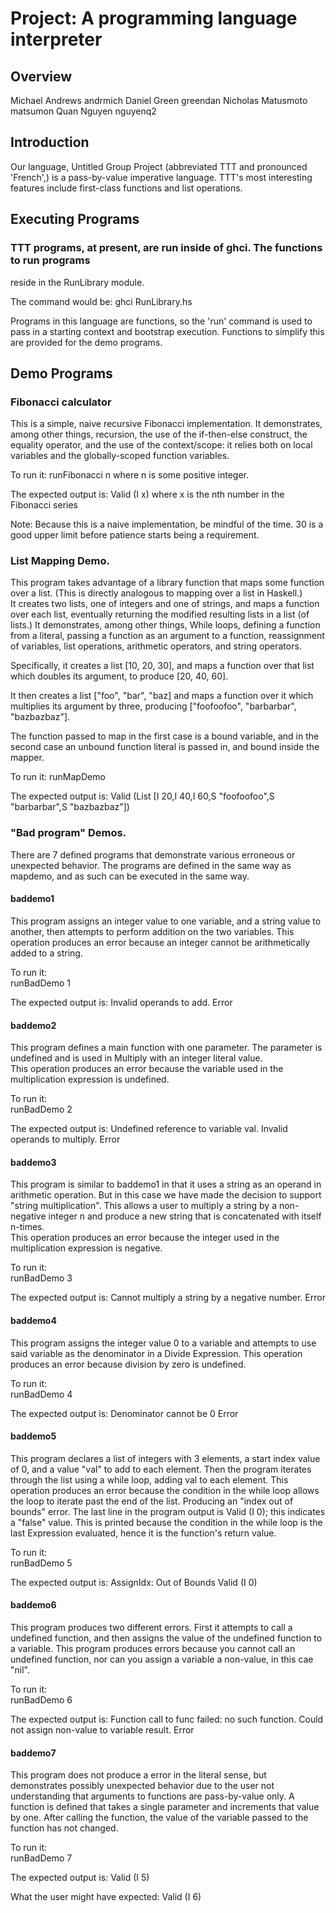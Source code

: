 # Project: A programming language interpreter
## Overview

Michael Andrews andrmich
Daniel Green greendan
Nicholas Matusmoto matsumon
Quan Nguyen nguyenq2

## Introduction

Our language, Untitled Group Project (abbreviated TTT and pronounced 'French',)
is a pass-by-value imperative language.  TTT's most interesting features include
first-class functions and list operations.

## Executing Programs

### TTT programs, at present, are run inside of ghci.  The functions to run programs
reside in the RunLibrary module.

The command would be:
	ghci RunLibrary.hs

Programs in this language are functions, so the 'run' command is used to pass
in a starting context and bootstrap execution.  Functions to simplify this
are provided for the demo programs.

## Demo Programs

### Fibonacci calculator

This is a simple, naive recursive Fibonacci implementation.  It demonstrates,
among other things, recursion, the use of the if-then-else construct, the equality
operator, and the use of the context/scope: it relies both on local variables and
the globally-scoped function variables.

To run it:
	runFibonacci n
		where n is some positive integer.

The expected output is:
	Valid (I x)
		where x is the nth number in the Fibonacci series

Note: Because this is a naive implementation, be mindful of the time.  30 is a
good upper limit before patience starts being a requirement.

### List Mapping Demo.

This program takes advantage of a library function that maps some function over
a list.  (This is directly analogous to mapping over a list in Haskell.)  
It creates two lists, one of integers and one of strings, and maps
a function over each list, eventually returning the modified resulting lists in
a list (of lists.)  It demonstrates, among other things, While loops, defining a
function from a literal, passing a function as an argument to a function,
reassignment of variables, list operations, arithmetic operators, and string
operators.

Specifically, it creates a list [10, 20, 30], and maps a function over that list
which doubles its argument, to produce [20, 40, 60].

It then creates a list ["foo", "bar", "baz] and maps a function over it which
multiplies its argument by three, producing 
["foofoofoo", "barbarbar", "bazbazbaz"].

The function passed to map in the first case is a bound variable, and in the
second case an unbound function literal is passed in, and bound inside the mapper.

To run it:
	runMapDemo

The expected output is:
	Valid (List [I 20,I 40,I 60,S "foofoofoo",S "barbarbar",S "bazbazbaz"])

### "Bad program" Demos.
There are 7 defined programs that demonstrate various erroneous or 
unexpected behavior. The programs are defined in the same way as mapdemo, 
and as such can be executed in the same way.

#### baddemo1
This program assigns an integer value to one variable, and a string value 
to another, then attempts to perform addition on the two variables. 
This operation produces an error because an integer cannot be 
arithmetically added to a string.

To run it:  
  runBadDemo 1

The expected output is:
  Invalid operands to add.
  Error

#### baddemo2
This program defines a main function with one parameter. The parameter is undefined and is used in Multiply with an integer literal value.  
This operation produces an error because the variable used in the multiplication expression is undefined.

To run it:  
  runBadDemo 2

The expected output is:
  Undefined reference to variable val.
  Invalid operands to multiply.
  Error

#### baddemo3
This program is similar to baddemo1 in that it uses a string as an operand in arithmetic operation. But in this case we have made the decision to support "string multiplication". This allows a user to multiply a string by a non-negative integer n and produce a new string that is concatenated with itself n-times.   
This operation produces an error because the integer used in the multiplication expression is negative.

To run it:  
  runBadDemo 3

The expected output is:
  Cannot multiply a string by a negative number.
  Error

#### baddemo4
This program assigns the integer value 0 to a variable and attempts to use said variable as the denominator in a Divide Expression. This operation produces an error because division by zero is undefined.

To run it:  
  runBadDemo 4

The expected output is:
  Denominator cannot be 0
  Error

#### baddemo5
This program declares a list of integers with 3 elements, a start index value of 0, and a value "val" to add to each element. Then the program iterates through the list using a while loop, adding val to each element.
This operation produces an error because the condition in the while loop allows the loop to iterate past the end of the list. Producing an "index out of bounds" error.
The last line in the program output is Valid (I 0); this indicates a "false" value. This is printed because the condition in the while loop is the last Expression evaluated, hence it is the function's return value.     

To run it:  
  runBadDemo 5

The expected output is:
  AssignIdx: Out of Bounds
  Valid (I 0)

#### baddemo6
This program produces two different errors. First it attempts to call a undefined function, and then assigns the value of the undefined function to a variable.
This program produces errors because you cannot call an undefined function, nor can you assign a variable a non-value, in this cae "nil".    

To run it:  
  runBadDemo 6

The expected output is:
  Function call to func failed: no such function.
  Could not assign non-value to variable result.
  Error

#### baddemo7
This program does not produce a error in the literal sense, but demonstrates possibly unexpected behavior due to the user not understanding that arguments to functions are pass-by-value only. A function is defined that takes a single parameter and increments that value by one. After calling the function, the value of the variable passed to the function has not changed. 

To run it:  
  runBadDemo 7

The expected output is:
  Valid (I 5)

What the user might have expected:
  Valid (I 6)

